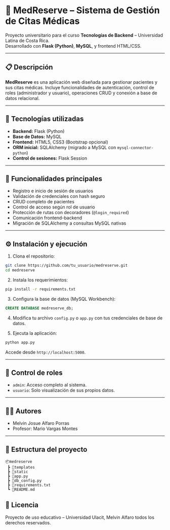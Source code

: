 # 🏥 MedReserve – Sistema de Gestión de Citas Médicas

Proyecto universitario para el curso **Tecnologías de Backend** – Universidad Latina de Costa Rica.  
Desarrollado con **Flask (Python)**, **MySQL**, y frontend HTML/CSS.  

---

## 📋 Descripción

**MedReserve** es una aplicación web diseñada para gestionar pacientes y sus citas médicas. Incluye funcionalidades de autenticación, control de roles (administrador y usuario), operaciones CRUD y conexión a base de datos relacional.

---

## 🚀 Tecnologías utilizadas

- **Backend:** Flask (Python)
- **Base de Datos:** MySQL
- **Frontend:** HTML5, CSS3 (Bootstrap opcional)
- **ORM inicial:** SQLAlchemy (migrado a MySQL con `mysql-connector-python`)
- **Control de sesiones:** Flask Session

---

## 🧩 Funcionalidades principales

- Registro e inicio de sesión de usuarios
- Validación de credenciales con hash seguro
- CRUD completo de pacientes
- Control de acceso según rol de usuario
- Protección de rutas con decoradores (`@login_required`)
- Comunicación frontend-backend
- Migración de SQLAlchemy a consultas MySQL nativas

---

## ⚙️ Instalación y ejecución

1. Clona el repositorio:

```bash
git clone https://github.com/tu_usuario/medreserve.git
cd medreserve
```

2. Instala los requerimientos:

```bash
pip install -r requirements.txt
```

3. Configura la base de datos (MySQL Workbench):

```sql
CREATE DATABASE medreserve_db;
```

4. Modifica tu archivo `config.py` o `app.py` con tus credenciales de base de datos.

5. Ejecuta la aplicación:

```bash
python app.py
```

Accede desde `http://localhost:5000`.

---

## 🔐 Control de roles

- `admin`: Acceso completo al sistema.
- `usuario`: Solo visualización de sus propios datos.

---

## 👨‍💻 Autores

- Melvin Josue Alfaro Porras  
- Profesor: Mario Vargas Montes

---

## 📁 Estructura del proyecto

```
📦medreserve
 ┣ 📂templates
 ┣ 📂static
 ┣ 📄app.py
 ┣ 📄db_config.py
 ┣ 📄requirements.txt
 ┗ 📄README.md
```


## 📜 Licencia

Proyecto de uso educativo – Universidad Ulacit, Melvin Alfaro todos los derechos reservados.
